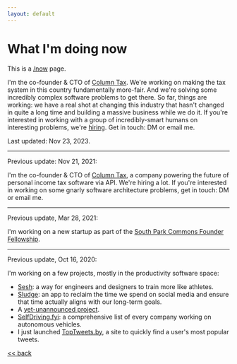 ```yaml
---
layout: default
---
```


# What I'm doing now

This is a [/now](https://nownownow.com/about) page.

I'm the co-founder & CTO of [Column Tax](https://www.columntax.com/). We're
working on making the tax system in this country fundamentally more-fair. And
we're solving some incredibly complex software problems to get there. So far,
things are working: we have a real shot at changing this industry that hasn't 
changed in quite a long time and building a massive business while we do it. If
you're interested in working with a group of incredibly-smart humans on
interesting problems, we're [hiring](https://jobs.columntax.com/). Get in touch:
DM or email me.

Last updated: Nov 23, 2023.

---

Previous update: Nov 21, 2021:

I'm the co-founder & CTO of [Column Tax](https://www.columntax.com/), a company
powering the future of personal income tax software via API. We're hiring a lot.
If you're interested in working on some gnarly software architecture problems,
get in touch: DM or email me.

---

Previous update, Mar 28, 2021:

I'm working on a new startup as part of the [South Park Commons Founder Fellowship](https://medium.com/south-park-commons/announcing-the-spc-founder-fellowship-88e8f4c2ba9c).

---

Previous update, Oct 16, 2020:

I'm working on a few projects, mostly in the productivity software space:

* [Sesh](http://getsesh.io): a way for engineers and designers to train more like athletes.
* [Sludge](http://www.sludge.life): an app to reclaim the time we spend on social media and ensure that time
  actually aligns with our long-term goals.
* A [yet-unannounced project](https://lifedom.io).
* [SelfDriving.fyi](https://selfdriving.fyi/): a comprehensive list of every company working on autonomous vehicles.
* I just launched [TopTweets.by](https://toptweets.by/), a site to quickly find a user's most popular tweets.

[<< back](/)
